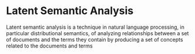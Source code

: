 # Latent Semantic Analysis 


Latent semantic analysis is a technique in natural language processing, in particular distributional semantics, of analyzing relationships between a set of documents and the terms they contain by producing a set of concepts related to the documents and terms
